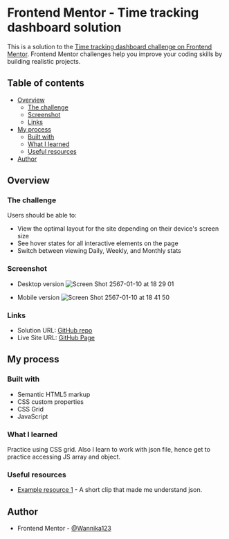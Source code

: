 # Frontend Mentor - Time tracking dashboard solution

This is a solution to the [Time tracking dashboard challenge on Frontend Mentor](https://www.frontendmentor.io/challenges/time-tracking-dashboard-UIQ7167Jw). Frontend Mentor challenges help you improve your coding skills by building realistic projects. 

## Table of contents

- [Overview](#overview)
  - [The challenge](#the-challenge)
  - [Screenshot](#screenshot)
  - [Links](#links)
- [My process](#my-process)
  - [Built with](#built-with)
  - [What I learned](#what-i-learned)
  - [Useful resources](#useful-resources)
- [Author](#author)
 
## Overview

### The challenge

Users should be able to:

- View the optimal layout for the site depending on their device's screen size
- See hover states for all interactive elements on the page
- Switch between viewing Daily, Weekly, and Monthly stats

### Screenshot

- Desktop version
![Screen Shot 2567-01-10 at 18 29 01](https://github.com/Wannika123/fem-time-tracking-dashboard/assets/142564014/dba35fcf-2b57-4a2c-9ded-f54a08de9c3d)

- Mobile version
![Screen Shot 2567-01-10 at 18 41 50](https://github.com/Wannika123/fem-time-tracking-dashboard/assets/142564014/36820455-bf71-40e3-a838-0f073fbe1c0d)

### Links

- Solution URL: [GitHub repo](https://github.com/Wannika123/fem-time-tracking-dashboard)
- Live Site URL: [GitHub Page](https://your-live-site-url.com](https://wannika123.github.io/fem-time-tracking-dashboard/))

## My process

### Built with

- Semantic HTML5 markup
- CSS custom properties
- CSS Grid
- JavaScript

### What I learned

Practice using CSS grid. Also I learn to work with json file, hence get to practice accessing JS array and object.

### Useful resources

- [Example resource 1](https://www.youtube.com/watch?v=GpOO5iKzOmY&t=2s) - A short clip that made me understand json.

## Author

- Frontend Mentor - [@Wannika123](https://www.frontendmentor.io/profile/Wannika123)
